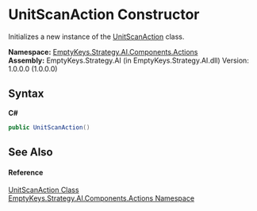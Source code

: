 # UnitScanAction Constructor 
 

Initializes a new instance of the <a href="T_EmptyKeys_Strategy_AI_Components_Actions_UnitScanAction">UnitScanAction</a> class.

**Namespace:**&nbsp;<a href="N_EmptyKeys_Strategy_AI_Components_Actions">EmptyKeys.Strategy.AI.Components.Actions</a><br />**Assembly:**&nbsp;EmptyKeys.Strategy.AI (in EmptyKeys.Strategy.AI.dll) Version: 1.0.0.0 (1.0.0.0)

## Syntax

**C#**<br />
``` C#
public UnitScanAction()
```


## See Also


#### Reference
<a href="T_EmptyKeys_Strategy_AI_Components_Actions_UnitScanAction">UnitScanAction Class</a><br /><a href="N_EmptyKeys_Strategy_AI_Components_Actions">EmptyKeys.Strategy.AI.Components.Actions Namespace</a><br />